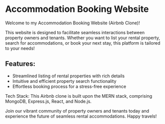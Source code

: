 # Accommodation Booking Website
Welcome to my  Accommodation Booking Website (Airbnb Clone)!

This website is designed to facilitate seamless interactions between property owners and tenants. Whether you want to list your rental property, search for accommodations, or book your next stay, this platform is tailored to your needs!

## Features:
- Streamlined listing of rental properties with rich details
- Intuitive and efficient property search functionality
- Effortless booking process for a stress-free experience

Tech Stack:
This Airbnb clone is built upon the MERN stack, comprising MongoDB, Express.js, React, and Node.js.

Join our vibrant community of property owners and tenants today and experience the future of seamless rental accommodations. Happy travels!
